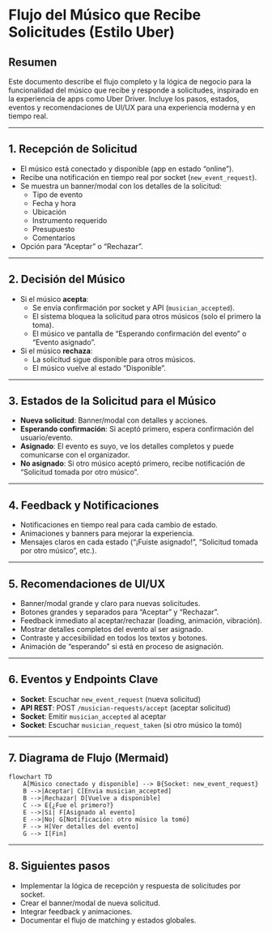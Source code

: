 # Flujo del Músico que Recibe Solicitudes (Estilo Uber)

## Resumen
Este documento describe el flujo completo y la lógica de negocio para la funcionalidad del músico que recibe y responde a solicitudes, inspirado en la experiencia de apps como Uber Driver. Incluye los pasos, estados, eventos y recomendaciones de UI/UX para una experiencia moderna y en tiempo real.

---

## 1. Recepción de Solicitud
- El músico está conectado y disponible (app en estado “online”).
- Recibe una notificación en tiempo real por socket (`new_event_request`).
- Se muestra un banner/modal con los detalles de la solicitud:
  - Tipo de evento
  - Fecha y hora
  - Ubicación
  - Instrumento requerido
  - Presupuesto
  - Comentarios
- Opción para “Aceptar” o “Rechazar”.

---

## 2. Decisión del Músico
- Si el músico **acepta**:
  - Se envía confirmación por socket y API (`musician_accepted`).
  - El sistema bloquea la solicitud para otros músicos (solo el primero la toma).
  - El músico ve pantalla de “Esperando confirmación del evento” o “Evento asignado”.
- Si el músico **rechaza**:
  - La solicitud sigue disponible para otros músicos.
  - El músico vuelve al estado “Disponible”.

---

## 3. Estados de la Solicitud para el Músico
- **Nueva solicitud**: Banner/modal con detalles y acciones.
- **Esperando confirmación**: Si aceptó primero, espera confirmación del usuario/evento.
- **Asignado**: El evento es suyo, ve los detalles completos y puede comunicarse con el organizador.
- **No asignado**: Si otro músico aceptó primero, recibe notificación de “Solicitud tomada por otro músico”.

---

## 4. Feedback y Notificaciones
- Notificaciones en tiempo real para cada cambio de estado.
- Animaciones y banners para mejorar la experiencia.
- Mensajes claros en cada estado (“¡Fuiste asignado!”, “Solicitud tomada por otro músico”, etc.).

---

## 5. Recomendaciones de UI/UX
- Banner/modal grande y claro para nuevas solicitudes.
- Botones grandes y separados para “Aceptar” y “Rechazar”.
- Feedback inmediato al aceptar/rechazar (loading, animación, vibración).
- Mostrar detalles completos del evento al ser asignado.
- Contraste y accesibilidad en todos los textos y botones.
- Animación de “esperando” si está en proceso de asignación.

---

## 6. Eventos y Endpoints Clave
- **Socket**: Escuchar `new_event_request` (nueva solicitud)
- **API REST**: POST `/musician-requests/accept` (aceptar solicitud)
- **Socket**: Emitir `musician_accepted` al aceptar
- **Socket**: Escuchar `musician_request_taken` (si otro músico la tomó)

---

## 7. Diagrama de Flujo (Mermaid)
```mermaid
flowchart TD
    A[Músico conectado y disponible] --> B{Socket: new_event_request}
    B -->|Aceptar| C[Envia musician_accepted]
    B -->|Rechazar| D[Vuelve a disponible]
    C --> E{¿Fue el primero?}
    E -->|Sí| F[Asignado al evento]
    E -->|No| G[Notificación: otro músico la tomó]
    F --> H[Ver detalles del evento]
    G --> I[Fin]
```

---

## 8. Siguientes pasos
- Implementar la lógica de recepción y respuesta de solicitudes por socket.
- Crear el banner/modal de nueva solicitud.
- Integrar feedback y animaciones.
- Documentar el flujo de matching y estados globales. 